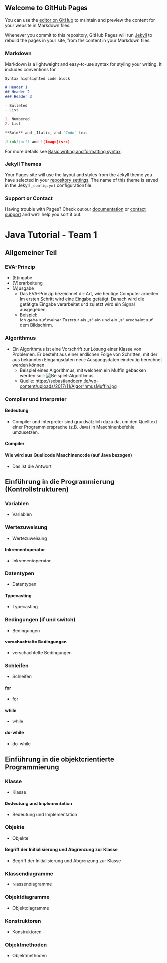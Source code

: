 ## Welcome to GitHub Pages

You can use the [editor on GitHub](https://github.com/Apftendo/Team-1/edit/main/docs/index.md) to maintain and preview the content for your website in Markdown files.

Whenever you commit to this repository, GitHub Pages will run [Jekyll](https://jekyllrb.com/) to rebuild the pages in your site, from the content in your Markdown files.

### Markdown

Markdown is a lightweight and easy-to-use syntax for styling your writing. It includes conventions for

```markdown
Syntax highlighted code block

# Header 1
## Header 2
### Header 3

- Bulleted
- List

1. Numbered
2. List

**Bold** and _Italic_ and `Code` text

[Link](url) and ![Image](src)
```

For more details see [Basic writing and formatting syntax](https://docs.github.com/en/github/writing-on-github/getting-started-with-writing-and-formatting-on-github/basic-writing-and-formatting-syntax).

### Jekyll Themes

Your Pages site will use the layout and styles from the Jekyll theme you have selected in your [repository settings](https://github.com/Apftendo/Team-1/settings/pages). The name of this theme is saved in the Jekyll `_config.yml` configuration file.

### Support or Contact

Having trouble with Pages? Check out our [documentation](https://docs.github.com/categories/github-pages-basics/) or [contact support](https://support.github.com/contact) and we’ll help you sort it out.

# Java Tutorial - Team 1
## Allgemeiner Teil
### EVA-Prinzip
- (E)ingabe
- (V)erarbeitung
- (A)usgabe
   - Das EVA-Prinzip bezeichnet die Art, wie heutige Computer arbeiten. Im ersten Schritt wird eine Eingabe getätigt. Danach wird die getätigte Eingabe verarbeitet und zuletzt wird ein Signal ausgegeben. 
   - Beispiel:  
     Ich gebe auf meiner Tastatur ein „a“ ein und ein „a“ erscheint auf dem Bildschirm.
### Algorithmus
- Ein Algorithmus ist eine Vorschrift zur Lösung einer Klasse von Problemen. Er besteht aus einer endlichen Folge von Schritten, mit der aus bekannten Eingangsdaten neue Ausgangsdaten eindeutig berechnet werden können.  
  - Beispiel eines Algorithmus, mit welchem ein Muffin gebacken werden soll:
![Beispiel-Algorithmus](https://sebastiandoern.de/wp-content/uploads/2017/11/AlgorithmusMuffin.jpg)
   - Quelle: https://sebastiandoern.de/wp-content/uploads/2017/11/AlgorithmusMuffin.jpg 
### Compiler und Interpreter
#### Bedeutung
- Compiler und Interpreter sind grundsätzlich dazu da, um den Quelltext einer Programmiersprache (z.B. Java) in Maschinenbefehle umzusetzen. 
#### Compiler
#### Wie wird aus Quellcode Maschinencode (auf Java bezogen)
- Das ist die Antwort       
## Einführung in die Programmierung (Kontrollstrukturen)
### Variablen
- Variablen
### Wertezuweisung
- Wertezuweisung
#### Inkrementoperator
- Inkrementoperator
### Datentypen
- Datentypen
#### Typecasting
- Typecasting
### Bedingungen (if und switch)
- Bedingungen
#### verschachtelte Bedingungen
- verschachtelte Bedingungen
### Schleifen
- Schleifen
#### for
- for
#### while
- while
#### do-while
- do-while
## Einführung in die objektorientierte Programmierung
### Klasse
- Klasse
#### Bedeutung und Implementation
- Bedeutung und Implementation
### Objekte
- Objekte
#### Begriff der Initialisierung und Abgrenzung zur Klasse
- Begriff der Initialisierung und Abgrenzung zur Klasse
### Klassendiagramme
- Klassendiagramme
### Objektdiagramme
- Objektdiagramme
### Konstruktoren
- Konstruktoren
### Objektmethoden
- Objektmethoden